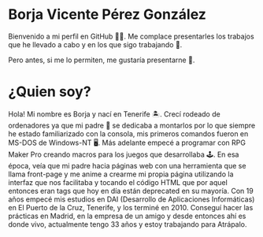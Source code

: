 # Borja Vicente Pérez González

Bienvenido a mi perfil en GitHub 🙋‍♂️. Me complace presentarles los trabajos que he llevado a cabo y en los que sigo trabajando 👷. 

Pero antes, si me lo permiten, me gustaría presentarne 🙇. 


# ¿Quien soy? 

Hola! Mi nombre es Borja y nací en Tenerife 🏝.
Crecí rodeado de ordenadores ya que mi padre 👴 se dedicaba a montarlos por lo que siempre he estado familiarizado con la consola, mis primeros comandos fueron en MS-DOS de Windows-NT 🖥. Más adelante empecé a programar con RPG Maker Pro creando macros para los juegos que desarrollaba 🕹. En esa época, veía que mi padre hacia páginas web con una herramienta que se llama front-page y me anime a crearme mi propia página utilizando la interfaz que nos facilitaba y tocando el código HTML  que por aquel entonces eran tags que hoy en día están deprecated en su mayoría. Con 19 años empecé mis estudios en DAI (Desarrollo de Aplicaciones Informáticas) en El Puerto de la Cruz, Tenerife, y los terminé en 2010. Conseguí hacer las prácticas en Madrid, en la empresa de un amigo y desde entonces ahí es donde vivo, actualmente tengo 33 años y estoy trabajando para Atrápalo. 
